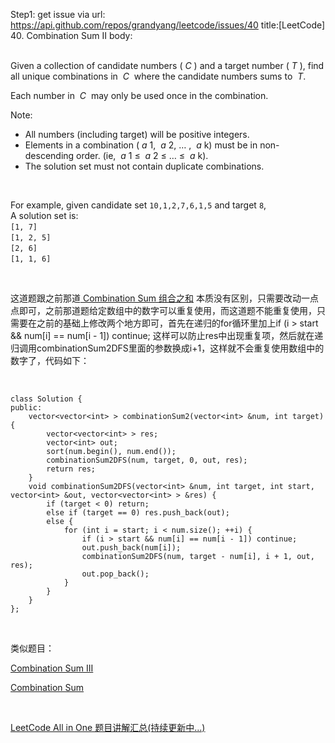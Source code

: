 Step1: get issue via url: https://api.github.com/repos/grandyang/leetcode/issues/40 
 title:[LeetCode] 40. Combination Sum II 
 body:  
  

Given a collection of candidate numbers ( _C_ ) and a target number ( _T_ ), find all unique combinations in  _C_  where the candidate numbers sums to  _T_.

Each number in  _C_  may only be used once in the combination.

Note:

  * All numbers (including target) will be positive integers.
  * Elements in a combination ( _a_ 1,  _a_ 2, … ,  _a_ k) must be in non-descending order. (ie,  _a_ 1 ≤  _a_ 2 ≤ … ≤  _a_ k).
  * The solution set must not contain duplicate combinations.



 

For example, given candidate set `10,1,2,7,6,1,5` and target `8`,   
A solution set is:   
`[1, 7]`   
`[1, 2, 5]`   
`[2, 6]`   
`[1, 1, 6]` 

 

这道题跟之前那道[ Combination Sum 组合之和](http://www.cnblogs.com/grandyang/p/4419259.html) 本质没有区别，只需要改动一点点即可，之前那道题给定数组中的数字可以重复使用，而这道题不能重复使用，只需要在之前的基础上修改两个地方即可，首先在递归的for循环里加上if (i > start && num[i] == num[i - 1]) continue; 这样可以防止res中出现重复项，然后就在递归调用combinationSum2DFS里面的参数换成i+1，这样就不会重复使用数组中的数字了，代码如下：

 
    
    
    class Solution {
    public:
        vector<vector<int> > combinationSum2(vector<int> &num, int target) {
            vector<vector<int> > res;
            vector<int> out;
            sort(num.begin(), num.end());
            combinationSum2DFS(num, target, 0, out, res);
            return res;
        }
        void combinationSum2DFS(vector<int> &num, int target, int start, vector<int> &out, vector<vector<int> > &res) {
            if (target < 0) return;
            else if (target == 0) res.push_back(out);
            else {
                for (int i = start; i < num.size(); ++i) {
                    if (i > start && num[i] == num[i - 1]) continue;
                    out.push_back(num[i]);
                    combinationSum2DFS(num, target - num[i], i + 1, out, res);
                    out.pop_back();
                }
            }
        }
    };

 

类似题目：

[Combination Sum III](http://www.cnblogs.com/grandyang/p/4537983.html)

[Combination Sum](http://www.cnblogs.com/grandyang/p/4419259.html)

 

[LeetCode All in One 题目讲解汇总(持续更新中...)](http://www.cnblogs.com/grandyang/p/4606334.html)

